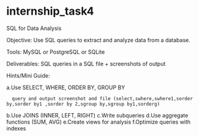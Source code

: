# internship_task4
SQL for Data Analysis

Objective: Use SQL queries to extract and analyze data from a database.

Tools: MySQL or PostgreSQL or SQLite

Deliverables: SQL queries in a SQL file + screenshots of output

Hints/Mini Guide:

a.Use SELECT, WHERE, ORDER BY, GROUP BY

      query and output screenshot and file (select,swhere,swhere1,sorder by,sorder by1 ,sorder by 2,sgroup by,sgroup by1,sorderg) 
      
b.Use JOINS (INNER, LEFT, RIGHT)
c.Write subqueries
d.Use aggregate functions (SUM, AVG)
e.Create views for analysis
f.Optimize queries with indexes
